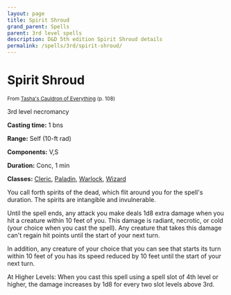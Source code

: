 ```yaml
---
layout: page
title: Spirit Shroud
grand_parent: Spells
parent: 3rd level spells 
description: D&D 5th edition Spirit Shroud details
permalink: /spells/3rd/spirit-shroud/
---
```


# Spirit Shroud

<small>From <a target="_blank" href="https://dnd.wizards.com/products/tabletop-games/rpg-products/tashas-cauldron-everything">Tasha's Cauldron of Everything</a> (p. 108)</small>


3rd level necromancy

**Casting time:** 1 bns

**Range:** Self (10-ft rad)

**Components:** V,S 

**Duration:** Conc, 1 min

**Classes:** [Cleric](/classes/cleric/), [Paladin](/classes/paladin/), [Warlock](/classes/warlock/), [Wizard](/classes/wizard/)

You call forth spirits of the dead, which flit around you for the spell's duration. The spirits are intangible and invulnerable.

   Until the spell ends, any attack you make deals 1d8 extra damage when you hit a creature within 10 feet of you. This damage is radiant, necrotic, or cold (your choice when you cast the spell). Any creature that takes this damage can't regain hit points until the start of your next turn.

   In addition, any creature of your choice that you can see that starts its turn within 10 feet of you has its speed reduced by 10 feet until the start of your next turn.

   At Higher Levels: When you cast this spell using a spell slot of 4th level or higher, the damage increases by 1d8 for every two slot levels above 3rd.